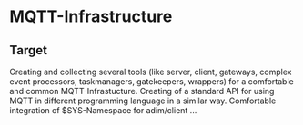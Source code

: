 MQTT-Infrastructure
===================

Target
------

Creating and collecting several tools (like server, client, gateways, complex event processors, taskmanagers, gatekeepers, wrappers) for a comfortable and common MQTT-Infrastucture. Creating of a standard API for using MQTT in different programming language in a similar way. Comfortable integration of $SYS-Namespace for adim/client ...

